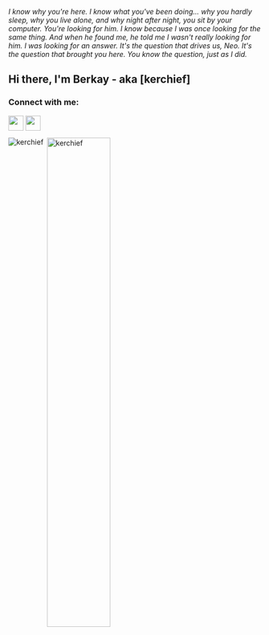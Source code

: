 <p align="left"><i>I know why you're here. I know what you've been doing... why you hardly sleep, why you live alone, and why night after night, you sit by your computer. You're looking for him. I know because I was once looking for the same thing. And when he found me, he told me I wasn't really looking for him. I was looking for an answer. It's the question that drives us, Neo. It's the question that brought you here. You know the question, just as I did.</i></p>

## Hi there, I'm Berkay - aka [kerchief]



<h3 align="left">Connect with me:</h3>
<p align="left">
<a href="https://www.linkedin.com/in/berkay-%C5%9Fu%C3%B6zer-4b3733183/" target="blank"><img align="center" src="https://velanovascular.com/wp-content/uploads/2020/06/LinkedIn.png" alt="" height="30" width="30" /></a>
<a  href="https://instagram.com/berkaysuozer" target="blank"><img align="center" src="https://upload.wikimedia.org/wikipedia/commons/thumb/e/e7/Instagram_logo_2016.svg/1200px-Instagram_logo_2016.svg.png" alt="" height="30" width="30" /></a>
</p>


<p><img align="left" src="https://github-readme-stats.vercel.app/api/top-langs?username=berkaysuozer&show_icons=true&theme=radical&locale=en&layout=compact" alt="kerchief" /></p>
<p>&nbsp;<img align="center" src="https://github-readme-stats.vercel.app/api?username=berkaysuozer&show_icons=true&theme=dark&locale=en" alt="kerchief" width="50%" /></p>

